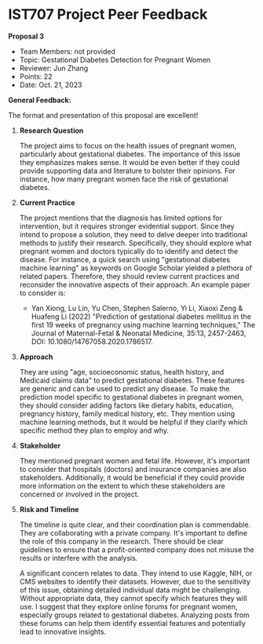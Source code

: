 # IST707 Project Peer Feedback

**Proposal 3**  

- Team Members: not provided
- Topic: Gestational Diabetes Detection for Pregnant Women
- Reviewer: Jun Zhang
- Points: 22
- Date: Oct. 21, 2023


**General Feedback:**

The format and presentation of this proposal are excellent!

1. **Research Question**

   The project aims to focus on the health issues of pregnant women, particularly about gestational diabetes. The importance of this issue they emphasizes makes sense. It would be even better if they could provide supporting data and literature to bolster their opinions. For instance, how many pregrant women face the risk of gestational diabetes.

2. **Current Practice**

   The project mentions that the diagnosis has limited options for intervention, but it requires stronger evidential support. Since they intend to propose a solution, they need to delve deeper into traditional methods to justify their research. Specifically, they should explore what pregnant women and doctors typically do to identify and detect the disease. For instance, a quick search using "gestational diabetes machine learning" as keywords on Google Scholar yielded a plethora of related papers. Therefore, they should review current practices and reconsider the innovative aspects of their approach. An example paper to consider is:
   - Yan Xiong, Lu Lin, Yu Chen, Stephen Salerno, Yi Li, Xiaoxi Zeng & Huafeng Li (2022) "Prediction of gestational diabetes mellitus in the first 19 weeks of pregnancy using machine learning techniques," The Journal of Maternal-Fetal & Neonatal Medicine, 35:13, 2457-2463, DOI: 10.1080/14767058.2020.1786517.


3. **Approach**

   They are using "age, socioeconomic status, health history, and Medicaid claims data" to predict gestational diabetes. These features are generic and can be used to predict any disease. To make the prediction model specific to gestational diabetes in pregnant women, they should consider adding factors like dietary habits, education, pregnancy history, family medical history, etc. They mention using machine learning methods, but it would be helpful if they clarify which specific method they plan to employ and why.

4. **Stakeholder**

   They mentioned pregnant women and fetal life. However, it's important to consider that hospitals (doctors) and insurance companies are also stakeholders. Additionally, it would be beneficial if they could provide more information on the extent to which these stakeholders are concerned or involved in the project.

6. **Risk and Timeline**

   The timeline is quite clear, and their coordination plan is commendable. They are collaborating with a private company. It's important to define the role of this company in the research. There should be clear guidelines to ensure that a profit-oriented company does not misuse the results or interfere with the analysis.

   A significant concern relates to data. They intend to use Kaggle, NIH, or CMS websites to identify their datasets. However, due to the sensitivity of this issue, obtaining detailed individual data might be challenging. Without appropriate data, they cannot specify which features they will use. I suggest that they explore online forums for pregnant women, especially groups related to gestational diabetes. Analyzing posts from these forums can help them identify essential features and potentially lead to innovative insights.
